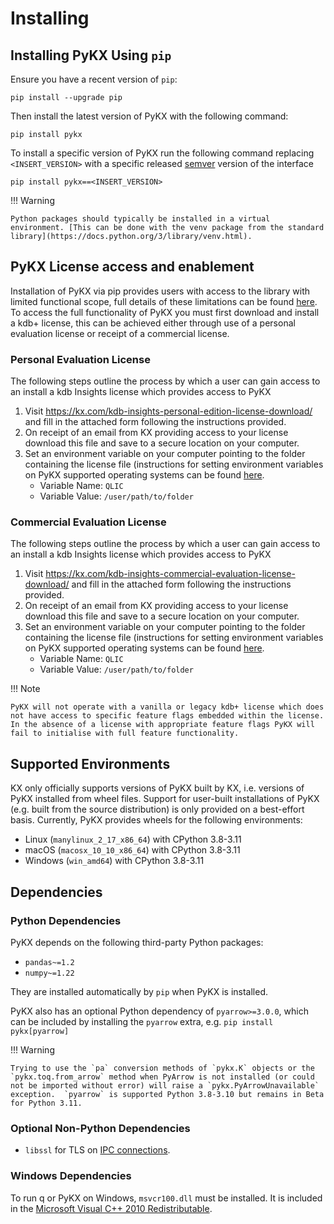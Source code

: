 # Installing

## Installing PyKX Using `pip`

Ensure you have a recent version of `pip`:

```
pip install --upgrade pip
```

Then install the latest version of PyKX with the following command:

```
pip install pykx
```

To install a specific version of PyKX run the following command replacing `<INSERT_VERSION>` with a specific released [semver](https://semver.org/) version of the interface

```
pip install pykx==<INSERT_VERSION>
```

!!! Warning

    Python packages should typically be installed in a virtual environment. [This can be done with the venv package from the standard library](https://docs.python.org/3/library/venv.html).

## PyKX License access and enablement

Installation of PyKX via pip provides users with access to the library with limited functional scope, full details of these limitations can be found [here](../user-guide/advanced/modes.md). To access the full functionality of PyKX you must first download and install a kdb+ license, this can be achieved either through use of a personal evaluation license or receipt of a commercial license.

### Personal Evaluation License

The following steps outline the process by which a user can gain access to an install a kdb Insights license which provides access to PyKX

1. Visit https://kx.com/kdb-insights-personal-edition-license-download/ and fill in the attached form following the instructions provided.
2. On receipt of an email from KX providing access to your license download this file and save to a secure location on your computer.
3. Set an environment variable on your computer pointing to the folder containing the license file (instructions for setting environment variables on PyKX supported operating systems can be found [here](https://chlee.co/how-to-setup-environment-variables-for-windows-mac-and-linux/).
	* Variable Name: `QLIC`
	* Variable Value: `/user/path/to/folder`

### Commercial Evaluation License

The following steps outline the process by which a user can gain access to an install a kdb Insights license which provides access to PyKX 

1. Visit https://kx.com/kdb-insights-commercial-evaluation-license-download/ and fill in the attached form following the instructions provided.
2. On receipt of an email from KX providing access to your license download this file and save to a secure location on your computer.
3. Set an environment variable on your computer pointing to the folder containing the license file (instructions for setting environment variables on PyKX supported operating systems can be found [here](https://chlee.co/how-to-setup-environment-variables-for-windows-mac-and-linux/). 
	* Variable Name: `QLIC`
	* Variable Value: `/user/path/to/folder`

!!! Note

	PyKX will not operate with a vanilla or legacy kdb+ license which does not have access to specific feature flags embedded within the license. In the absence of a license with appropriate feature flags PyKX will fail to initialise with full feature functionality.

## Supported Environments

KX only officially supports versions of PyKX built by KX, i.e. versions of PyKX installed from wheel files. Support for user-built installations of PyKX (e.g. built from the source distribution) is only provided on a best-effort basis. Currently, PyKX provides wheels for the following environments:

- Linux (`manylinux_2_17_x86_64`) with CPython 3.8-3.11
- macOS (`macosx_10_10_x86_64`) with CPython 3.8-3.11
- Windows (`win_amd64`) with CPython 3.8-3.11

## Dependencies

### Python Dependencies

PyKX depends on the following third-party Python packages:

- `pandas~=1.2`
- `numpy~=1.22`

They are installed automatically by `pip` when PyKX is installed.

PyKX also has an optional Python dependency of `pyarrow>=3.0.0`, which can be included by installing the `pyarrow` extra, e.g. `pip install pykx[pyarrow]`

!!! Warning

    Trying to use the `pa` conversion methods of `pykx.K` objects or the `pykx.toq.from_arrow` method when PyArrow is not installed (or could not be imported without error) will raise a `pykx.PyArrowUnavailable` exception.  `pyarrow` is supported Python 3.8-3.10 but remains in Beta for Python 3.11.

### Optional Non-Python Dependencies

- `libssl` for TLS on [IPC connections](../api/ipc.md).

### Windows Dependencies

To run q or PyKX on Windows, `msvcr100.dll` must be installed. It is included in the [Microsoft Visual C++ 2010 Redistributable](https://www.microsoft.com/en-ca/download/details.aspx?id=26999).
